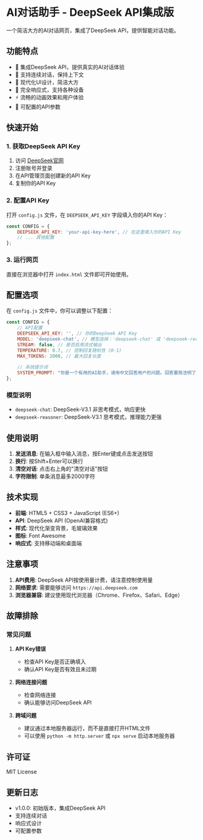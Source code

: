 # AI对话助手 - DeepSeek API集成版

一个简洁大方的AI对话网页，集成了DeepSeek API，提供智能对话功能。

## 功能特点

- 🤖 集成DeepSeek API，提供真实的AI对话体验
- 💬 支持连续对话，保持上下文
- 🎨 现代化UI设计，简洁大方
- 📱 完全响应式，支持各种设备
- ⚡ 流畅的动画效果和用户体验
- 🔧 可配置的API参数

## 快速开始

### 1. 获取DeepSeek API Key

1. 访问 [DeepSeek官网](https://platform.deepseek.com/)
2. 注册账号并登录
3. 在API管理页面创建新的API Key
4. 复制你的API Key

### 2. 配置API Key

打开 `config.js` 文件，在 `DEEPSEEK_API_KEY` 字段填入你的API Key：

```javascript
const CONFIG = {
    DEEPSEEK_API_KEY: 'your-api-key-here', // 在这里填入你的API Key
    // ... 其他配置
};
```

### 3. 运行网页

直接在浏览器中打开 `index.html` 文件即可开始使用。

## 配置选项

在 `config.js` 文件中，你可以调整以下配置：

```javascript
const CONFIG = {
    // API配置
    DEEPSEEK_API_KEY: '', // 你的DeepSeek API Key
    MODEL: 'deepseek-chat', // 模型选择：'deepseek-chat' 或 'deepseek-reasoner'
    STREAM: false, // 是否启用流式输出
    TEMPERATURE: 0.7, // 控制回复随机性 (0-1)
    MAX_TOKENS: 2000, // 最大回复长度
    
    // 系统提示词
    SYSTEM_PROMPT: "你是一个有用的AI助手，请用中文回答用户的问题。回答要简洁明了，友好专业。"
};
```

### 模型说明

- `deepseek-chat`: DeepSeek-V3.1 非思考模式，响应更快
- `deepseek-reasoner`: DeepSeek-V3.1 思考模式，推理能力更强

## 使用说明

1. **发送消息**: 在输入框中输入消息，按Enter键或点击发送按钮
2. **换行**: 按Shift+Enter可以换行
3. **清空对话**: 点击右上角的"清空对话"按钮
4. **字符限制**: 单条消息最多2000字符

## 技术实现

- **前端**: HTML5 + CSS3 + JavaScript (ES6+)
- **API**: DeepSeek API (OpenAI兼容格式)
- **样式**: 现代化渐变背景，毛玻璃效果
- **图标**: Font Awesome
- **响应式**: 支持移动端和桌面端

## 注意事项

1. **API费用**: DeepSeek API按使用量计费，请注意控制使用量
2. **网络要求**: 需要能够访问 `https://api.deepseek.com`
3. **浏览器兼容**: 建议使用现代浏览器（Chrome、Firefox、Safari、Edge）

## 故障排除

### 常见问题

1. **API Key错误**
   - 检查API Key是否正确填入
   - 确认API Key是否有效且未过期

2. **网络连接问题**
   - 检查网络连接
   - 确认能够访问DeepSeek API

3. **跨域问题**
   - 建议通过本地服务器运行，而不是直接打开HTML文件
   - 可以使用 `python -m http.server` 或 `npx serve` 启动本地服务器

## 许可证

MIT License

## 更新日志

- v1.0.0: 初始版本，集成DeepSeek API
- 支持连续对话
- 响应式设计
- 可配置参数



